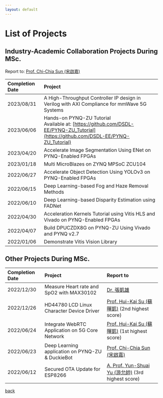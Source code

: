 ```yaml
---
layout: default
---
```


# List of Projects

## Industry-Academic Collaboration Projects During MSc.
Report to: [Prof. Chi-Chia Sun (宋啟嘉)](https://sites.google.com/gs.nfu.edu.tw/ccsun/)

| Completion Date | Project                                                                                |
|:-----------|:---------------------------------------------------------------------------------------|
| 2023/08/31 | A High-Throughput Controller IP design in Verilog with AXI Compliance for mmWave 5G Systems |
| 2023/06/06 | Hands-on PYNQ-ZU Tutorial<br>Available at: [https://github.com/DSDL-EE/PYNQ-ZU_Tutorial](https://github.com/DSDL-EE/PYNQ-ZU_Tutorial) |
| 2023/04/20 | Accelerate Image Segmentation Using ENet on PYNQ-Enabled FPGAs |
| 2023/01/18 | Multi MicroBlazes on ZYNQ MPSoC ZCU104 |
| 2022/06/27 | Accelerate Object Detection Using YOLOv3 on PYNQ-Enabled FPGAs |
| 2022/06/15 | Deep Learning-based Fog and Haze Removal Methods |
| 2022/06/10 | Deep Learning-based Disparity Estimation using FADNet |
| 2022/04/30 | Acceleration Kernels Tutorial using Vitis HLS and Vivado on PYNQ-Enabled FPGAs |
| 2022/04/07 | Build DPUCZDX8G on PYNQ-ZU Using Vivado and PYNQ v2.7 |
| 2022/01/06 | Demonstrate Vitis Vision Library |

## Other Projects During MSc.

| Completion Date | Project                                   | Report to                                                                                           |
|:-----------|:------------------------------------------|:----------------------------------------------------------------------------------------------------|
| 2022/12/30 | Measure Heart rate and SpO2 with MAX30102 | [Dr. 張凱雄](https://sparc.nfu.edu.tw/~khchang/) |
| 2022/12/26 | HD44780 LCD Linux Character Device Driver | [Prof. Hui-Kai Su (蘇暉凱)](https://hksu.ee.nfu.edu.tw/) (2nd highest score) |
| 2022/06/24 | Integrate WebRTC Application on 5G Core Network | [Prof. Hui-Kai Su (蘇暉凱)](https://hksu.ee.nfu.edu.tw/) (1st highest score) |
| 2022/06/23 | Deep Learning application on PYNQ-ZU & DuckieBot | [Prof. Chi-Chia Sun (宋啟嘉)](https://sites.google.com/gs.nfu.edu.tw/ccsun/) |
| 2022/06/12 | Secured OTA Update for ESP8266 | [A. Prof. Yun-Shuai Yu (游允帥)](https://sites.google.com/site/yuyunshuai/home) (3rd highest score) |

[back](./)
